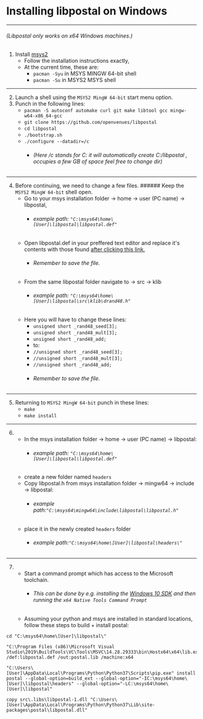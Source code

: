 # **Installing libpostal on Windows**
------
###### (Libpostal only works on x64 Windows machines.)

1. Install [msys2](http://msys2.org)
    * Follow the installation instructions exactly,
    * At the current time, these are:
        * `pacman -Syu` in MSYS MINGW 64-bit shell
        * `pacman -Su` in MSYS2 MSYS shell
----
2. Launch a shell using the `MSYS2 MingW 64-bit` start menu option.
3. Punch in the following lines:
    * `pacman -S autoconf automake curl git make libtool gcc mingw-w64-x86_64-gcc`
    * `git clone https://github.com/openvenues/libpostal`
    * `cd libpostal`
    * `./bootstrap.sh`
    * `./configure --datadir=/c`
        * ###### (Here /c stands for C: it will automatically create C:/libpostal , occupies a few GB of space feel free to change dir)
----
4. Before continuing, we need to change a few files. 
		###### Keep the `MSYS2 MingW 64-bit` shell open.
    * Go to your msys installation folder -> home -> user (PC name) -> libpostal,
        * ###### example path: `"C:\msys64\home\[User]\libpostal\libpostal.def"`
    * Open libpostal.def in your preffered text editor and replace it's contents with those found [after clicking this link.](https://raw.githubusercontent.com/openvenues/libpostal/216c947e37cd3d885b2a29b5b330406b7df739a4/libpostal.def)
        * ###### Remember to save the file.
    * From the same libpostal folder navigate to -> src -> klib
        * ###### example path: `"C:\msys64\home\[User]\libpostal\src\klib\drand48.h"`
	* Here you will have to change these lines:
		*  `unsigned short _rand48_seed[3];`
		*  `unsigned short _rand48_mult[3];`
		*  `unsigned short _rand48_add;`
		*  to:
		*  `//unsigned short _rand48_seed[3];`
		*  `//unsigned short _rand48_mult[3];`
		*  `//unsigned short _rand48_add;`
		* ###### Remember to save the file.
----
5. Returning to `MSYS2 MingW 64-bit` punch in these lines:
    * `make`
    * `make install`
----
6.
    * In the msys installation folder -> home -> user (PC name) -> libpostal:
        * ###### example path: `"C:\msys64\home\[User]\libpostal\libpostal.def"`
    * create a new folder named `headers`
    * Copy libpostal.h from msys installation folder -> mingw64 -> include -> libpostal:
        * ###### example path:`"C:\msys64\mingw64\include\libpostal\libpostal.h"`
    * place it in the newly created `headers` folder
        * ###### example path:`"C:\msys64\home\[User]\libpostal\headers\"`
----
7.
    * Start a command prompt which has access to the Microsoft toolchain. 
        * ###### This can be done by e.g. installing the [Windows 10 SDK](https://developer.microsoft.com/en-us/windows/downloads/windows-10-sdk) and then running the ``x64 Native Tools Command Prompt``
    * Assuming your python and msys are installed in standard locations, follow these steps to build + install postal:
```
cd "C:\msys64\home\[User]\libpostal\"

"C:\Program Files (x86)\Microsoft Visual Studio\2019\BuildTools\VC\Tools\MSVC\14.28.29333\bin\Hostx64\x64\lib.exe" /def:libpostal.def /out:postal.lib /machine:x64

"C:\Users\[User]\AppData\Local\Programs\Python\Python37\Scripts\pip.exe" install postal --global-option=build_ext --global-option="-IC:\msys64\home\[User]\libpostal\headers" --global-option="-LC:\msys64\home\[User]\libpostal" 

copy src\.libs\libpostal-1.dll "C:\Users\[User]\AppData\Local\Programs\Python\Python37\Lib\site-packages\postal\libpostal.dll"
```